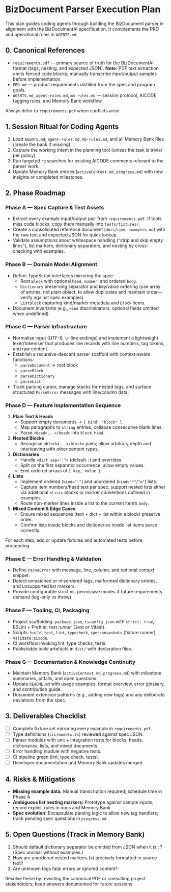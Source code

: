 # BizDocument Parser Execution Plan

This plan guides coding agents through building the BizDocument parser in alignment with the BizDocumentAI specification. It complements the PRD and operational rules in `AGENTS.md`.

## 0. Canonical References
- `requirements.pdf` — primary source of truth for the BizDocumentAI format (tags, nesting, and expected JSON). **Note:** PDF text extraction omits fenced code blocks; manually transcribe input/output samples before implementation.
- `PRD.md` — product requirements distilled from the spec and program goals.
- `AGENTS.md`, `agent-rules.md`, `mb-rules.md` — session protocol, AICODE tagging rules, and Memory Bank workflow.

Always defer to `requirements.pdf` when conflicts arise.

## 1. Session Ritual for Coding Agents
1. Load `AGENTS.md`, `agent-rules.md`, `mb-rules.md`, and all Memory Bank files (create the bank if missing).
2. Capture the working intent in the planning tool (unless the task is trivial per policy).
3. Run targeted `rg` searches for existing AICODE comments relevant to the parser work.
4. Update Memory Bank entries (`activeContext.md`, `progress.md`) with new insights or completed milestones.

## 2. Phase Roadmap
### Phase A — Spec Capture & Test Assets
- Extract every example input/output pair from `requirements.pdf`. If tools miss code blocks, copy them manually into `tests/fixtures/`.
- Create a consolidated reference document (`docs/spec-examples.md`) with the raw text and expected JSON for quick lookup.
- Validate assumptions about whitespace handling (“strip and skip empty lines”), list markers, dictionary separators, and nesting by cross-checking with examples.

### Phase B — Domain Model Alignment
- Define TypeScript interfaces mirroring the spec:
  - Root `Block` with optional `head`, `number`, and ordered `body`.
  - `Dictionary` preserving separator and key/value ordering (use array of entries, not plain object, to allow duplicates and maintain order—verify against spec examples).
  - `ListBlock` capturing kind/marker metadata and `Block` items.
- Document invariants (e.g., `kind` discriminators, optional fields omitted when undefined).

### Phase C — Parser Infrastructure
- Normalise input (UTF-8, `\n` line endings) and implement a lightweight lexer/tokeniser that produces line records with line numbers, tag tokens, and raw content.
- Establish a recursive-descent parser scaffold with context-aware functions:
  - `parseDocument` → root block
  - `parseBlock`
  - `parseDictionary`
  - `parseList`
- Track parsing cursor, manage stacks for nested tags, and surface structured `ParseError` messages with line/column data.

### Phase D — Feature Implementation Sequence
1. **Plain Text & Heads**
   - Support empty documents → `{ kind: "block" }`.
   - Map paragraphs to `string` entries; collapse consecutive blank lines.
   - Parse `<head>...</head>` into `block.head`.
2. **Nested Blocks**
   - Recognise `<block>` … `</block>` pairs; allow arbitrary depth and interleaving with other content types.
3. **Dictionaries**
   - Handle `<dict sep=":">` (default `:`) and overrides.
   - Split on the first separator occurrence; allow empty values.
   - Emit ordered arrays of `{ key, value }`.
4. **Lists**
   - Implement ordered (`kind="."`) and unordered (`kind="*"`/`"o"`) lists.
   - Capture item numbers/head text per spec; support nested lists either via additional `<list>` blocks or marker conventions outlined in examples.
   - Route non-marker lines inside a list to the current item’s `body`.
5. **Mixed Content & Edge Cases**
   - Ensure mixed sequences (text + dict + list within a block) preserve order.
   - Confirm lists inside blocks and dictionaries inside list items parse correctly.

For each step, add or update fixtures and automated tests before proceeding.

### Phase E — Error Handling & Validation
- Define `ParseError` with message, line, column, and optional context snippet.
- Detect unmatched or misordered tags, malformed dictionary entries, and unsupported list markers.
- Provide configurable strict vs. permissive modes if future requirements demand (log-only vs throw).

### Phase F — Tooling, CI, Packaging
- Project scaffolding: `package.json`, `tsconfig.json` with `strict: true`, ESLint + Prettier, test runner (Jest or Vitest).
- Scripts: `build`, `test`, `lint`, `typecheck`, `spec:snapshots` (fixture runner), `validate:aicode`.
- CI workflow invoking lint, type checks, tests.
- Publishable build artefacts in `dist/` with declaration files.

### Phase G — Documentation & Knowledge Continuity
- Maintain Memory Bank (`activeContext.md`, `progress.md`) with milestone summaries, pitfalls, and open questions.
- Update `README.md` with usage examples, format overview, error glossary, and contribution guide.
- Document extension patterns (e.g., adding new tags) and any deliberate deviations from the spec.

## 3. Deliverables Checklist
- [ ] Complete fixture set mirroring every example in `requirements.pdf`.
- [ ] Type definitions (`src/models.ts`) reviewed against spec JSON.
- [ ] Parser modules with unit + integration tests for blocks, heads, dictionaries, lists, and mixed documents.
- [ ] Error handling module with negative tests.
- [ ] CI pipeline green (lint, type check, tests).
- [ ] Developer documentation and Memory Bank updates merged.

## 4. Risks & Mitigations
- **Missing example data:** Manual transcription required; schedule time in Phase A.
- **Ambiguous list nesting markers:** Prototype against sample inputs; record explicit rules in docs and Memory Bank.
- **Spec evolution:** Encapsulate parsing logic to allow new tag handlers; track pending spec questions in `progress.md`.

## 5. Open Questions (Track in Memory Bank)
1. Should default dictionary separator be omitted from JSON when it is `:`? (Spec unclear without examples.)
2. How are unordered nested markers (`o`) precisely formatted in source text?
3. Are unknown tags fatal errors or ignored content?

Resolve these by revisiting the canonical PDF or consulting project stakeholders; keep answers documented for future sessions.
